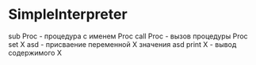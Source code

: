 # SimpleInterpreter

sub Proc - процедура с именем Proc
call Proc - вызов процедуры Proc
set X asd - присваение переменной X значения asd
print X - вывод содержимого X
